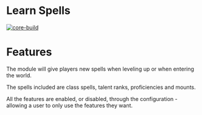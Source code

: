 # Learn Spells
[![core-build](https://github.com/tkn963/mod-learnspells/workflows/core-build/badge.svg?branch=master&event=push)](https://github.com/tkn963/mod-learnspells/actions?query=workflow%3Acore-build+branch%3Amaster+event%3Apush)

# Features
The module will give players new spells when leveling up or when entering the world.

The spells included are class spells, talent ranks, proficiencies and mounts.

All the features are enabled, or disabled, through the configuration - allowing a user to only use the features they want.
